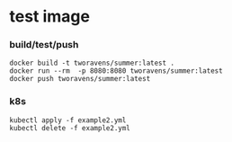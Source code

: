 # test image


### build/test/push

```
docker build -t tworavens/summer:latest .
docker run --rm  -p 8080:8080 tworavens/summer:latest
docker push tworavens/summer:latest
```

### k8s

```
kubectl apply -f example2.yml
kubectl delete -f example2.yml
```
